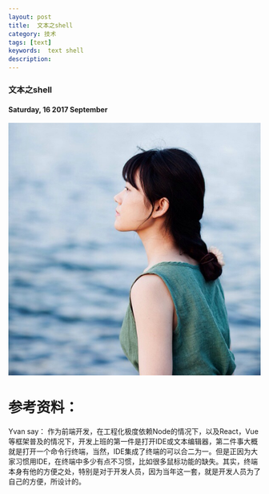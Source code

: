```yaml
---
layout: post
title:  文本之shell
category: 技术
tags: [text]
keywords:  text shell
description:
---
```


###  文本之shell

#### Saturday, 16  2017 September

![ChengBi](/../../assets/img/tech/2017/ChengBi_2.jpg)



# 参考资料：


Yvan say： 作为前端开发，在工程化极度依赖Node的情况下，以及React，Vue等框架普及的情况下，开发上班的第一件是打开IDE或文本编辑器，第二件事大概就是打开一个命令行终端，当然，IDE集成了终端的可以合二为一。但是正因为大家习惯用IDE，在终端中多少有点不习惯，比如很多鼠标功能的缺失。其实，终端本身有他的方便之处，特别是对于开发人员，因为当年这一套，就是开发人员为了自己的方便，所设计的。


